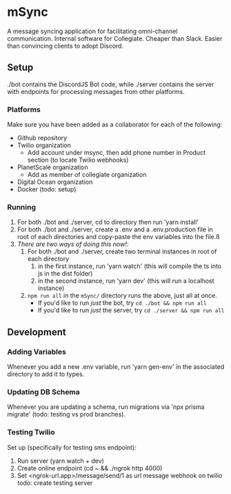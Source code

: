 # mSync
A message syncing application for facilitating omni-channel communication. Internal software for Collegiate. Cheaper than Slack. Easier than convincing clients to adopt Discord.

## Setup
./bot contains the DiscordJS Bot code, while ./server contains the server with endpoints for processing messages from other platforms.

### Platforms
Make sure you have been added as a collaborator for each of the following:
- Github repository
- Twilio organization
    - Add account under msync, then add phone number in Product section (to locate Twilio webhooks)
- PlanetScale organization
    - Add as member of collegiate organization
- Digital Ocean organization
- Docker (todo: setup)

### Running
1. For both ./bot and ./server, cd to directory then run 'yarn install'
2. For both ./bot and ./server, create a .env and a .env.production file in root of each directories and copy-paste the env variables into the file.ß
3. *There are two ways of doing this now!*:
   1. For both ./bot and ./server, create two terminal instances in root of each directory
      1. in the first instance, run 'yarn watch' (this will compile the ts into js in the dist folder)
      2. in the second instance, run 'yarn dev' (this will run a localhost instance)
   2. `npm run all` in the `mSync/` directory runs the above, just all at once.
      - If you'd like to run *just* the bot, try `cd ./bot && npm run all`
      - If you'd like to run *just* the server, try `cd ./server && npm run all`

## Development

### Adding Variables
Whenever you add a new .env variable, run 'yarn gen-env' in the associated directory to add it to types.

### Updating DB Schema
Whenever you are updating a schema, run migrations via 'npx prisma migrate' (todo: testing vs prod branches).

### Testing Twilio
Set up (specifically for testing sms endpoint):
1. Run server (yarn watch + dev)
2. Create online endpoint (cd ~ && ./ngrok http 4000)
3. Set <ngrok-url.app>/message/send/1 as url message webhook on twilio
todo: create testing server
